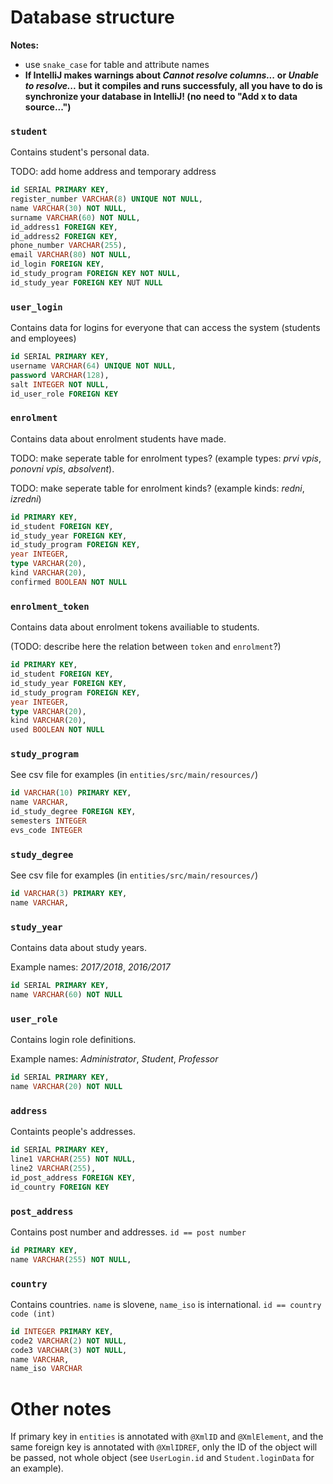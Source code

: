 # Database structure

**Notes:**
* use `snake_case` for table and attribute names
* **If IntelliJ makes warnings about *Cannot resolve columns...* or *Unable to resolve...* but it compiles and runs successfuly, all you have to do is synchronize your database in IntelliJ! (no need to "Add x to data source...")**

### `student`

Contains student's personal data.

TODO: add home address and temporary address
```sql
id SERIAL PRIMARY KEY,
register_number VARCHAR(8) UNIQUE NOT NULL,
name VARCHAR(30) NOT NULL,
surname VARCHAR(60) NOT NULL,
id_address1 FOREIGN KEY,
id_address2 FOREIGN KEY,
phone_number VARCHAR(255),
email VARCHAR(80) NOT NULL,
id_login FOREIGN KEY,
id_study_program FOREIGN KEY NOT NULL,
id_study_year FOREIGN KEY NUT NULL
```

### `user_login`

Contains data for logins for everyone that can access the system (students and employees)
```sql
id SERIAL PRIMARY KEY,
username VARCHAR(64) UNIQUE NOT NULL,
password VARCHAR(128),
salt INTEGER NOT NULL,
id_user_role FOREIGN KEY
```

### `enrolment`

Contains data about enrolment students have made.

TODO: make seperate table for enrolment types? (example types: *prvi vpis*, *ponovni vpis*, *absolvent*).

TODO: make seperate table for enrolment kinds? (example kinds: *redni*, *izredni*)
```sql
id PRIMARY KEY,
id_student FOREIGN KEY,
id_study_year FOREIGN KEY,
id_study_program FOREIGN KEY,
year INTEGER,
type VARCHAR(20),
kind VARCHAR(20),
confirmed BOOLEAN NOT NULL
```

### `enrolment_token`

Contains data about enrolment tokens availiable to students.

(TODO: describe here the relation between `token` and `enrolment`?)
```sql
id PRIMARY KEY,
id_student FOREIGN KEY,
id_study_year FOREIGN KEY,
id_study_program FOREIGN KEY,
year INTEGER,
type VARCHAR(20),
kind VARCHAR(20),
used BOOLEAN NOT NULL
```

### `study_program`

See csv file for examples (in `entities/src/main/resources/`)

```sql
id VARCHAR(10) PRIMARY KEY,
name VARCHAR,
id_study_degree FOREIGN KEY,
semesters INTEGER
evs_code INTEGER
```

### `study_degree`

See csv file for examples (in `entities/src/main/resources/`)

```sql
id VARCHAR(3) PRIMARY KEY,
name VARCHAR,
```

### `study_year`

Contains data about study years.

Example names: *2017/2018*, *2016/2017*
```sql
id SERIAL PRIMARY KEY,
name VARCHAR(60) NOT NULL
```

### `user_role`

Contains login role definitions.

Example names: *Administrator*, *Student*, *Professor*
```sql
id SERIAL PRIMARY KEY,
name VARCHAR(20) NOT NULL
```

### `address`

Containts people's addresses.

```sql
id SERIAL PRIMARY KEY,
line1 VARCHAR(255) NOT NULL,
line2 VARCHAR(255),
id_post_address FOREIGN KEY,
id_country FOREIGN KEY
```

### `post_address`

Contains post number and addresses. `id == post number`

```sql
id PRIMARY KEY,
name VARCHAR(255) NOT NULL,
```

### `country`

Contains countries. `name` is slovene, `name_iso` is international. `id == country code (int)`

```sql
id INTEGER PRIMARY KEY,
code2 VARCHAR(2) NOT NULL,
code3 VARCHAR(3) NOT NULL,
name VARCHAR,
name_iso VARCHAR
```

# Other notes

If primary key in `entities` is annotated with `@XmlID` and `@XmlElement`, and the same foreign key is annotated with `@XmlIDREF`, only the ID of the object will be passed, not whole object (see `UserLogin.id` and `Student.loginData` for an example).

